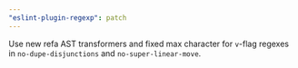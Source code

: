 ```yaml
---
"eslint-plugin-regexp": patch
---
```


Use new refa AST transformers and fixed max character for `v`-flag regexes in `no-dupe-disjunctions` and `no-super-linear-move`.
